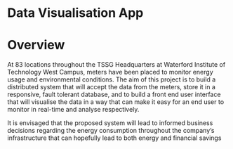 # Data Visualisation App

# Overview

At 83 locations throughout the TSSG Headquarters at Waterford Institute of Technology West Campus, meters have been placed to monitor energy usage and environmental conditions.  The aim of this project is to build a distributed system that will accept the data from the meters, store it in a responsive, fault tolerant database, and to build a front end user interface that will visualise the data in a way that can make it easy for an end user to monitor in real-time and analyse respectively.

It is envisaged that the proposed system will lead to informed business decisions regarding the energy consumption throughout the company’s infrastructure that can hopefully lead to both energy and financial savings

